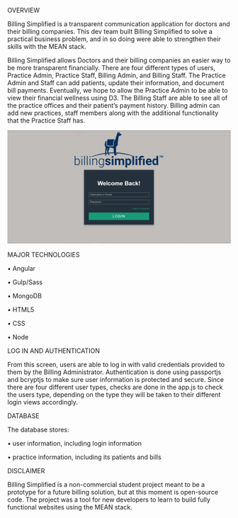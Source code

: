 OVERVIEW

Billing Simplified is a transparent communication application for doctors and their billing companies. This dev team built Billing Simplified to solve a practical business problem, and in so doing were able to strengthen their skills with the MEAN stack.

Billing Simplified allows Doctors and their billing companies an easier way to be more transparent financially. There are four different types of users, Practice Admin, Practice Staff, Billing Admin, and Billing Staff. The Practice Admin and Staff can add patients, update their information, and document bill payments. Eventually, we hope to allow the Practice Admin to be able to view their financial wellness using D3. The Billing Staff are able to see all of the practice offices and their patient’s payment history. Billing admin can add new practices, staff members along with the additional functionality that the Practice Staff has. 

 ![billsimphome](https://github.com/billingSimplifiedGroupProject/billingsimplified/blob/master/Public/Assets/images/billsimplogin.PNG)

MAJOR TECHNOLOGIES

•	Angular

•	Gulp/Sass

•	MongoDB

•	HTML5

•	CSS

•	Node

LOG IN AND AUTHENTICATION

From this screen, users are able to log in with valid credentials provided to them by the Billing Administrator. Authentication is done using passportjs and bcryptjs to make sure user information is protected and secure. Since there are four different user types, checks are done in the app.js to check the users type, depending on the type they will be taken to their different login views accordingly.   

 
 DATABASE
 
The database stores:

•	user information, including login information

•	practice information, including its patients and bills

DISCLAIMER

Billing Simplified is a non-commercial student project meant to be a prototype for a future billing solution, but at this moment is open-source code. The project was a tool for new developers to learn to build fully functional websites using the MEAN stack.

